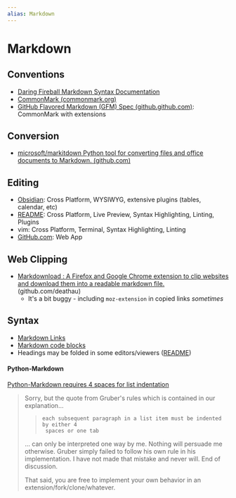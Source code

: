 ```yaml
---
alias: Markdown
---
```

# Markdown


## Conventions

- [Daring Fireball Markdown Syntax Documentation](https://daringfireball.net/projects/markdown/syntax)
- [CommonMark (commonmark.org)](https://commonmark.org/)
- [GitHub Flavored Markdown (GFM) Spec (github.github.com)](https://github.github.com/gfm/): CommonMark with extensions

## Conversion

- [microsoft/markitdown Python tool for converting files and office documents to Markdown. (github.com)](https://github.com/microsoft/markitdown)

## Editing

- [Obsidian](../../obsidian/README.md): Cross Platform, WYSIWYG, extensive plugins (tables, calendar, etc)
- [README](../../vscode/README.md): Cross Platform, Live Preview, Syntax Highlighting, Linting, Plugins
- vim: Cross Platform, Terminal, Syntax Highlighting, Linting
- [GitHub.com](https://github.com): Web App

## Web Clipping

- [Markdownload : A Firefox and Google Chrome extension to clip websites and download them into a readable markdown file.](https://github.com/deathau/markdownload) (github.com/deathau)
    - It's a bit buggy - including `moz-extension` in copied links *sometimes*

## Syntax

- [Markdown Links](links.md)
- [Markdown code blocks](markdown%20code%20blocks.md) 
- Headings may be folded in some editors/viewers ([README](../../obsidian/README.md))

#### Python-Markdown

[Python-Markdown requires 4 spaces for list indentation](https://github.com/Python-Markdown/markdown/issues/1204)

> Sorry, but the quote from Gruber's rules which is contained in our
> explanation...
>
> >     each subsequent paragraph in a list item must be indented by either 4
> >      spaces or one tab
>
> ... can only be interpreted one way by me. Nothing will persuade me
> otherwise. Gruber simply failed to follow his own rule in his implementation.
> I have not made that mistake and never will. End of discussion.
>
> That said, you are free to implement your own behavior in an
> extension/fork/clone/whatever.



